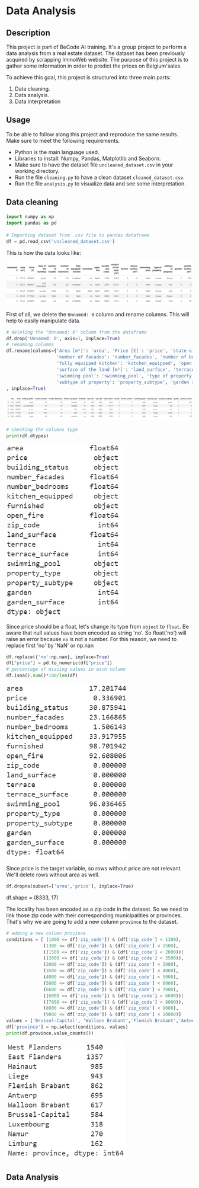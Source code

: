 # Data Analysis

## Description
This project is part of BeCode AI training. It's a group project to perform a data analysis from a real estate dataset. The dataset has been previously acquired by scrapping ImmoWeb website.
The purpose of this project is to gather some information in order to predict the prices on Belgium'sales.

To achieve this goal, this project is structured into three main parts:
1. Data cleaning.
2. Data analysis.
3. Data interpretation

## Usage
To be able to follow along this project and reproduce the same results. Make sure to meet the following requirements.

- Python is the main language used.
- Libraries to install: Numpy, Pandas, Matplotlib and Seaborn.
- Make sure to have the dataset file `uncleaned_dataset.csv` in your working directory.
- Run the file `cleaning.py` to have a clean dataset `cleaned_dataset.csv`.
- Run the file `analysis.py` to visualize data and see some interpretation.

## Data cleaning
```python
import numpy as np
import pandas as pd

# Importing dataset from .csv file to pandas dataframe
df = pd.read_csv('uncleaned_dataset.csv')
```
This is how the data looks like:

![Uncleaned Data](/images/Uncleaned_dataset.png)

First of all, we delete the `Unnamed: 0` column and rename columns. This will help to easily manipulate data.

```python
# deleting the "Unnamed: 0" column from the dataframe
df.drop('Unnamed: 0', axis=1, inplace=True)
# renaming columns
df.rename(columns={'Area [m²]': 'area', 'Price [€]': 'price', 'state of the building': 'building_status',
                   'number of facades': 'number_facades', 'number of bedrooms': 'number_bedrooms',
                   'fully equipped kitchen': 'kitchen_equipped', 'open fire': 'open_fire', 'locality [zip code]': 'zip_code',
                   'surface of the land [m²]': 'land_surface', 'terrace surface [m²]': 'terrace_surface',
                   'swimming pool': 'swimming_pool', 'type of property': 'property_type',
                   'subtype of property': 'property_subtype', 'garden surface [m²]': 'garden_surface'}
, inplace=True)
```

![Uncleaned Data](/images/Uncleaned_dataset1.png)

```python
# Checking the columns type
print(df.dtypes)
```
![Data type](/images/dtypes.png)

Since price should be a float, let's change its type from `object` to `float`. Be aware that null values have been encoded as string 'no'.
So float('no') will raise an error because `no` is not a number. For this reason, we need to replace first 'no' by 'NaN' or np.nan
```python
df.replace({'no':np.nan}, inplace=True)
df["price"] = pd.to_numeric(df["price"])
# percentage of missing values in each column
df.isna().sum()*100/len(df)
```
![Missing Values](/images/missing_values.png)

Since price is the target variable, so rows without price are not relevant. We'll delete rows without area as well.
```python
df.dropna(subset=['area','price'], inplace=True)
```
df.shape = (8333, 17)

The locality has been encoded as a zip code in the dataset. So we need to link those zip code with their corresponding municipalities or provinces. That's why we are going to add a new column `province` to the dataset.
```python
# adding a new column province
conditions = [ (1000 <= df['zip_code']) & (df['zip_code'] < 1300),
              (1300 <= df['zip_code']) & (df['zip_code'] < 1500),
              ((1500 <= df['zip_code']) & (df['zip_code'] < 2000))| 
              ((3000 <= df['zip_code']) & (df['zip_code'] < 3500)),
              (2000 <= df['zip_code']) & (df['zip_code'] < 3000),
              (3500 <= df['zip_code']) & (df['zip_code'] < 4000),
              (4000 <= df['zip_code']) & (df['zip_code'] < 5000),
              (5000 <= df['zip_code']) & (df['zip_code'] < 6000),
              (6600 <= df['zip_code']) & (df['zip_code'] < 7000),
              ((6000 <= df['zip_code']) & (df['zip_code'] < 6600))|
              ((7000 <= df['zip_code']) & (df['zip_code'] < 8000)),
              (8000 <= df['zip_code']) & (df['zip_code'] < 9000),
              (9000 <= df['zip_code']) & (df['zip_code'] < 10000)]
values = ['Brussel-Capital', 'Walloon Brabant','Flemish Brabant','Antwerp','Limburg','Liege','Namur','Luxembourg','Hainaut','West Flanders','East Flanders']
df['province'] = np.select(conditions, values)
print(df.province.value_counts())
``` 
![Provinces](/images/provinces.png)

## Data Analysis